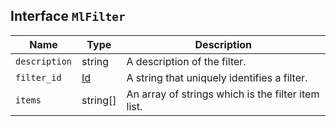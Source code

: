## Interface `MlFilter`

| Name | Type | Description |
| - | - | - |
| `description` | string | A description of the filter. |
| `filter_id` | [Id](./Id.md) | A string that uniquely identifies a filter. |
| `items` | string[] | An array of strings which is the filter item list. |
